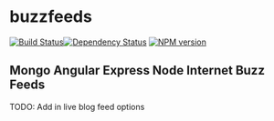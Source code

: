# buzzfeeds

[![Build Status](https://secure.travis-ci.org/site-demo/buzzfeeds.png?branch=master)](http://travis-ci.org/site-demo/buzzfeeds)[![Dependency Status](https://gemnasium.com/site-demo/buzzfeeds.svg)](https://gemnasium.com/site-demo/buzzfeeds) [![NPM version](https://badge.fury.io/site-demo/buzzfeeds.png)](http://badge.fury.io/site-demo/buzzfeeds)

## Mongo Angular Express Node Internet Buzz Feeds

TODO: Add in live blog feed options
